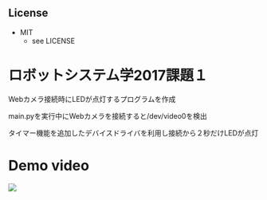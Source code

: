 ## License
* MIT  
    * see LICENSE

# ロボットシステム学2017課題１

Webカメラ接続時にLEDが点灯するプログラムを作成

main.pyを実行中にWebカメラを接続すると/dev/video0を検出

タイマー機能を追加したデバイスドライバを利用し接続から２秒だけLEDが点灯

# Demo video

[![](https://img.youtube.com/vi/oVSrRisByJU/0.jpg)](https://www.youtube.com/watch?v=oVSrRisByJU)
